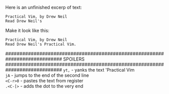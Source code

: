 Here is an unfinished excerp of text:

```text
Practical Vim, by Drew Neil
Read Drew Neil's
```

Make it look like this:

```text
Practical Vim, by Drew Neil
Read Drew Neil's Practical Vim.
```









############################################################################
SPOILERS
############################################################################
`yt,` - yanks the text 'Practical Vim  
`jA`  - jumps to the end of the second line  
`<C-r>0` - pastes the text from register  
`.<C-[>` - adds the dot to the very end  

